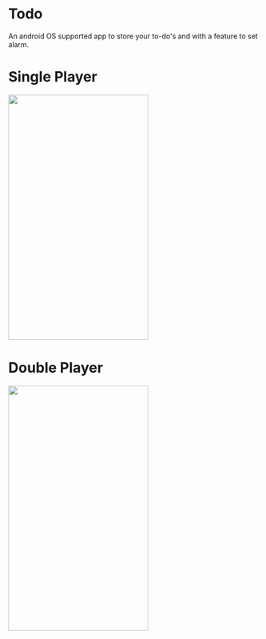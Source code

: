 # Todo
An android OS supported app to store your to-do's and with a feature to set alarm. <br>
<p>
<h1> Single Player</h1>
<img src="https://github.com/mRahulJain/TicTacToe/blob/master/app/App_Video/20190726_172810.gif" width="280" height="490"/>
</p>
<p>
<h1> Double Player</h1>
<img src="https://github.com/mRahulJain/TicTacToe/blob/master/app/App_Video/20190726_173228.gif" width="280" height="490"/>
</p>